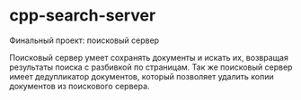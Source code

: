 # cpp-search-server
Финальный проект: поисковый сервер

Поисковый сервер умеет сохранять документы и искать их, возвращая результаты поиска с разбивкой по страницам. Так же поисковый сервер имеет дедупликатор документов, который позволяет удалить копии документов из поискового сервера.
